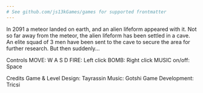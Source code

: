 ```yaml
---
# See github.com/js13kGames/games for supported frontmatter
---
```

In 2091 a meteor landed on earth, and an alien lifeform appeared with it. Not so far away from the meteor, the alien lifeform has been settled in a cave. An elite squad of 3 men have been sent to the cave to secure the area for further research. But then suddenly...

Controls
MOVE: W A S D
FIRE: Left click 
BOMB: Right click
MUSIC on/off: Space

Credits
Game & Level Design: Tayrassin
Music: Gotshi
Game Development: Tricsi